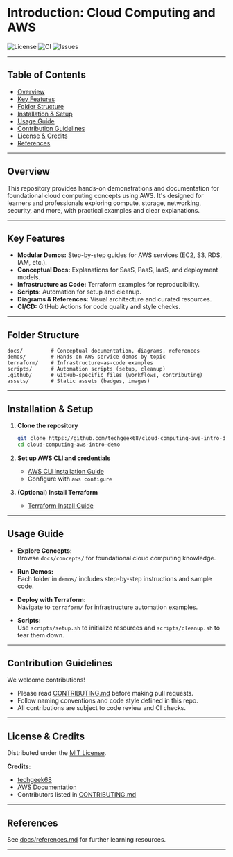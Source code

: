 # Introduction: Cloud Computing and AWS 

![License](https://img.shields.io/github/license/techgeek68/cloud-computing-aws-intro-demo)
![CI](https://github.com/techgeek68/cloud-computing-aws-intro-demo/actions/workflows/lint.yml/badge.svg)
![Issues](https://img.shields.io/github/issues/techgeek68/cloud-computing-aws-intro-demo)

---

## Table of Contents

- [Overview](#overview)
- [Key Features](#key-features)
- [Folder Structure](#folder-structure)
- [Installation & Setup](#installation--setup)
- [Usage Guide](#usage-guide)
- [Contribution Guidelines](#contribution-guidelines)
- [License & Credits](#license--credits)
- [References](#references)

---

## Overview

This repository provides hands-on demonstrations and documentation for foundational cloud computing concepts using AWS. It's designed for learners and professionals exploring compute, storage, networking, security, and more, with practical examples and clear explanations.

---

## Key Features

- **Modular Demos:** Step-by-step guides for AWS services (EC2, S3, RDS, IAM, etc.).
- **Conceptual Docs:** Explanations for SaaS, PaaS, IaaS, and deployment models.
- **Infrastructure as Code:** Terraform examples for reproducibility.
- **Scripts:** Automation for setup and cleanup.
- **Diagrams & References:** Visual architecture and curated resources.
- **CI/CD:** GitHub Actions for code quality and style checks.

---

## Folder Structure

```plaintext
docs/         # Conceptual documentation, diagrams, references
demos/        # Hands-on AWS service demos by topic
terraform/    # Infrastructure-as-code examples
scripts/      # Automation scripts (setup, cleanup)
.github/      # GitHub-specific files (workflows, contributing)
assets/       # Static assets (badges, images)
```

---

## Installation & Setup

1. **Clone the repository**
   ```bash
   git clone https://github.com/techgeek68/cloud-computing-aws-intro-demo.git
   cd cloud-computing-aws-intro-demo
   ```

2. **Set up AWS CLI and credentials**
   - [AWS CLI Installation Guide](https://docs.aws.amazon.com/cli/latest/userguide/getting-started-install.html)
   - Configure with `aws configure`

3. **(Optional) Install Terraform**
   - [Terraform Install Guide](https://developer.hashicorp.com/terraform/tutorials/aws-get-started/install-cli)

---

## Usage Guide

- **Explore Concepts:**  
  Browse `docs/concepts/` for foundational cloud computing knowledge.

- **Run Demos:**  
  Each folder in `demos/` includes step-by-step instructions and sample code.

- **Deploy with Terraform:**  
  Navigate to `terraform/` for infrastructure automation examples.

- **Scripts:**  
  Use `scripts/setup.sh` to initialize resources and `scripts/cleanup.sh` to tear them down.

---

## Contribution Guidelines

We welcome contributions!

- Please read [CONTRIBUTING.md](.github/CONTRIBUTING.md) before making pull requests.
- Follow naming conventions and code style defined in this repo.
- All contributions are subject to code review and CI checks.

---

## License & Credits

Distributed under the [MIT License](LICENSE).

**Credits:**  
- [techgeek68](https://github.com/techgeek68)  
- [AWS Documentation](https://docs.aws.amazon.com/)
- Contributors listed in [CONTRIBUTING.md](.github/CONTRIBUTING.md)

---

## References

See [docs/references.md](docs/references.md) for further learning resources.

---
